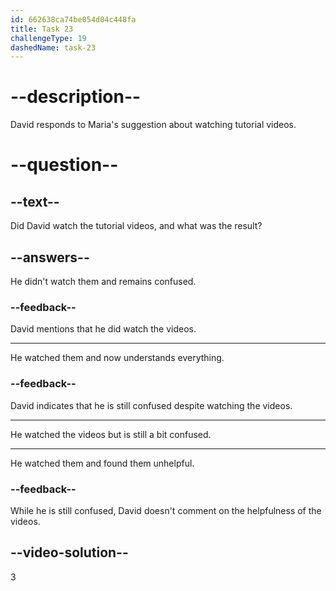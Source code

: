 ```yaml
---
id: 662638ca74be054d04c448fa
title: Task 23
challengeType: 19
dashedName: task-23
---
```


<!--
AUDIO REFERENCE:
Maria: Of course! Have you tried watching the tutorial videos?
David: I did, but I'm still a bit confused.
-->

# --description--

David responds to Maria's suggestion about watching tutorial videos.

# --question--

## --text--

Did David watch the tutorial videos, and what was the result?

## --answers--

He didn't watch them and remains confused.

### --feedback--

David mentions that he did watch the videos.

---

He watched them and now understands everything.

### --feedback--

David indicates that he is still confused despite watching the videos.

---

He watched the videos but is still a bit confused.

---

He watched them and found them unhelpful.

### --feedback--

While he is still confused, David doesn't comment on the helpfulness of the videos.

## --video-solution--

3
